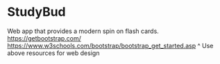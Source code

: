# StudyBud
Web app that provides a modern spin on flash cards.
https://getbootstrap.com/
https://www.w3schools.com/bootstrap/bootstrap_get_started.asp
^ Use above resources for web design